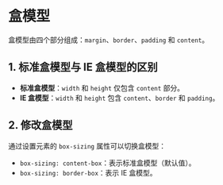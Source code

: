 # 盒模型

盒模型由四个部分组成：`margin`、`border`、`padding` 和 `content`。

## 1. 标准盒模型与 IE 盒模型的区别
- **标准盒模型**：`width` 和 `height` 仅包含 `content` 部分。
- **IE 盒模型**：`width` 和 `height` 包含 `content`、`border` 和 `padding`。

## 2. 修改盒模型
通过设置元素的 `box-sizing` 属性可以切换盒模型：
- `box-sizing: content-box`：表示标准盒模型（默认值）。
- `box-sizing: border-box`：表示 IE 盒模型。
<GiscusComment />